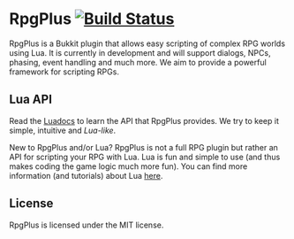 # RpgPlus [![Build Status](https://travis-ci.org/leMaik/RpgPlus.svg?branch=master)](https://travis-ci.org/leMaik/RpgPlus)
RpgPlus is a Bukkit plugin that allows easy scripting of complex RPG worlds using Lua. It is currently in development
and will support dialogs, NPCs, phasing, event handling and much more. We aim to provide a powerful framework for
scripting RPGs.

## Lua API
Read the [Luadocs][luadoc] to learn the API that RpgPlus provides. We try to keep it simple, intuitive and *Lua-like*.

New to RpgPlus and/or Lua? RpgPlus is not a full RPG plugin but rather an API for scripting your RPG with Lua. Lua is fun
and simple to use (and thus makes coding the game logic much more fun). You can find more information (and tutorials) about Lua [here][lua].

[lua]:http://www.lua.org/start.html
[luadoc]:http://lemaik.github.io/RpgPlus/lua-api

## License
RpgPlus is licensed under the MIT license.
